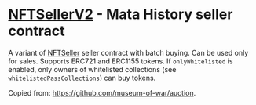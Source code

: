 # [NFTSellerV2](/contracts/NFTSellerV2.sol) - Mata History seller contract

A variant of [NFTSeller](./NFTSeller.md) seller contract with batch buying.
Can be used only for sales. Supports ERC721 and ERC1155 tokens.
If `onlyWhitelisted` is enabled, only owners of whitelisted collections (see `whitelistedPassCollections`) can buy tokens.

Copied from: https://github.com/museum-of-war/auction.
